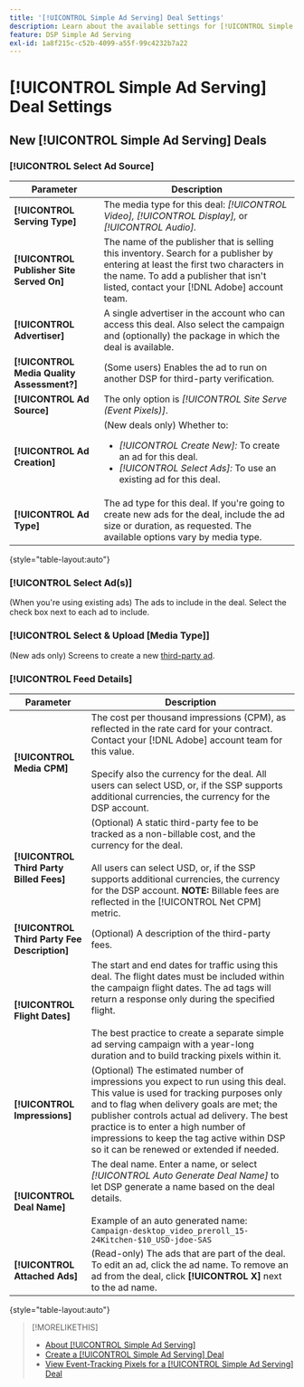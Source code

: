 ```yaml
---
title: '[!UICONTROL Simple Ad Serving] Deal Settings'
description: Learn about the available settings for [!UICONTROL Simple Ad Serving] deals.
feature: DSP Simple Ad Serving
exl-id: 1a8f215c-c52b-4099-a55f-99c4232b7a22
---
```

# [!UICONTROL Simple Ad Serving] Deal Settings

## New [!UICONTROL Simple Ad Serving] Deals

### [!UICONTROL Select Ad Source]

| Parameter | Description |
|-----------|-------------|
| **[!UICONTROL Serving Type]** | The media type for this deal: *[!UICONTROL Video],* *[!UICONTROL Display],* or *[!UICONTROL Audio].* |
|**[!UICONTROL Publisher Site Served On]** | The name of the publisher that is selling this inventory. Search for a publisher by entering at least the first two characters in the name. To add a publisher that isn't listed, contact your [!DNL Adobe] account team.|
|**[!UICONTROL Advertiser]** | A single advertiser in the account who can access this deal. Also select the campaign and (optionally) the package in which the deal is available. |
| **[!UICONTROL Media Quality Assessment?]** | (Some users) Enables the ad to run on another DSP for third-party verification. <!-- Who can select this? It's disabled for me. Need to see if there are additional fields when this is enabled. --> |
| **[!UICONTROL Ad Source]** | The only option is *[!UICONTROL Site Serve (Event Pixels)]*. |
| **[!UICONTROL Ad Creation]** | (New deals only) Whether to:<ul><li>*[!UICONTROL Create New]:* To create an ad for this deal.</li><li>*[!UICONTROL Select Ads]:* To use an existing ad for this deal.</li></ul> |
| **[!UICONTROL Ad Type]** | The ad type for this deal. If you're going to create new ads for the deal, include the ad size or duration, as requested. The available options vary by media type. |

{style="table-layout:auto"}

### [!UICONTROL Select Ad(s)]

(When you're using existing ads) The ads to include in the deal. Select the check box next to each ad to include.

### [!UICONTROL Select & Upload [Media Type]]

(New ads only) Screens to create a new [third-party ad](/help/dsp/campaign-management/ads/ad-create-multiple.md).

### [!UICONTROL Feed Details]

| Parameter | Description |
|-----------|-------------|
| **[!UICONTROL Media CPM]** | The cost per thousand impressions (CPM), as reflected in the rate card for your contract. Contact your [!DNL Adobe] account team for this value. <br><br>Specify also the currency for the deal. All users can select USD, or, if the SSP supports additional currencies, the currency for the DSP account. |
| **[!UICONTROL Third Party Billed Fees]** | (Optional) A static third-party fee to be tracked as a non-billable cost,  and the currency for the deal.<br><br>All users can select USD, or, if the SSP supports additional currencies, the currency for the DSP account. **NOTE:** Billable fees are reflected in the [!UICONTROL Net CPM] metric.|
| **[!UICONTROL Third Party Fee Description]** | (Optional) A description of the third-party fees. |
| **[!UICONTROL Flight Dates]** | The start and end dates for traffic using this deal. The flight dates must be included within the campaign flight dates. The ad tags will return a response only during the specified flight.<br><br> The best practice to create a separate simple ad serving campaign with a year-long duration and to build tracking pixels within it. |
| **[!UICONTROL Impressions]** | (Optional) The estimated number of impressions you expect to run using this deal. This value is used for tracking purposes only and to flag when delivery goals are met; the publisher controls actual ad delivery. The best practice is to enter a high number of impressions to keep the tag active within DSP so it can be renewed or extended if needed. |
| **[!UICONTROL Deal Name]** | The deal name. Enter a name, or select *[!UICONTROL Auto Generate Deal Name]* to let DSP generate a name based on the deal details.<br><br>Example of an auto generated name: `Campaign-desktop_video_preroll_15-24Kitchen-$10_USD-jdoe-SAS` |
| **[!UICONTROL Attached Ads]** | (Read-only) The ads that are part of the deal. To edit an ad, click the ad name. To remove an ad from the deal, click **[!UICONTROL X]** next to the ad name. |

{style="table-layout:auto"}

<!-- 
## Existing Simple Ad Serving Deals

Changes aren't applied retroactively.
-->

<!-- completely different settings layout, so need a separate section for them -->

<!-- From Abhinav: Editable fields are Name, Start & End date, Impressions & CPM. Changes are not applied retroactively.

But I see:

| Parameter | Description |
|-----------|-------------|

| **[!UICONTROL Are you using Deal ID?] | (Read-only) Whether the deal was set up as a [!UICONTROL Deal ID] (*[!DNL Yes]*)  or a [!UICONTROL Simple Ad Serving] deal (*[!DNL No]*). |
| **[!UICONTROL Inventory Type] | (Read-only) The inventory type for the deal. |
| **[!UICONTROL Feed Name] | The name of the [!UICONTROL Simple Ad Serving] deal. |
| **[!UICONTROL Publisher Ad Server] | (Read-only)  |
| **[!UICONTROL Publisher maximum ad length] | The maximum length of the ad, per the publisher. |
| **[!UICONTROL Publisher minimum ad length] | The minimum length of the ad, per the publisher. |
| **[!UICONTROL Fill Type] | (Read-only)  |
| **[!UICONTROL Contracted CPM] | This field is required if billing through TubeMogul, but enter your CPM in this field to track your actual spend. |
| **[!UICONTROL 3rd party technology CPM] | (Optional)  |
| **[!UICONTROL Planned Flight Dates] | The beginning and end dates for the deal flight. These dates don't control ad delivery but are used to track delivery pacing. **THIS IS CONTRARY TO WHAT THE NEW DEAL SETTINGS ABOVE, FROM ABHINAV, SAY**> |
| **[!UICONTROL Target Impressions] | (Optional) The estimated number of impressions you expect to run using this deal. This value is used for tracking purposes only and to flag when delivery goals are met; the publisher controls actual ad delivery. The best practice is to enter a high number of impressions to keep the tag active within DSP so it can be renewed or extended if needed. |
 -->

>[!MORELIKETHIS]
>
>* [About [!UICONTROL Simple Ad Serving]](simple-deal-about.md)
>* [Create a [!UICONTROL Simple Ad Serving] Deal](simple-deal-create.md)
>* [View Event-Tracking Pixels for a [!UICONTROL Simple Ad Serving] Deal](simple-deal-show-pixels.md)
